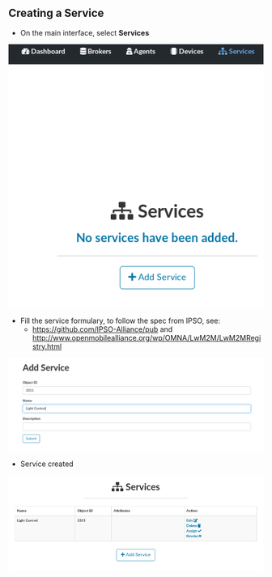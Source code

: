 ## Creating a Service

- On the main interface, select **Services**

![](img/walkthrough/4.png)

- Fill the service formulary, to follow the spec from IPSO, see:
  - https://github.com/IPSO-Alliance/pub and http://www.openmobilealliance.org/wp/OMNA/LwM2M/LwM2MRegistry.html

![](img/walkthrough/5.png)

- Service created

![](img/walkthrough/6.png)

